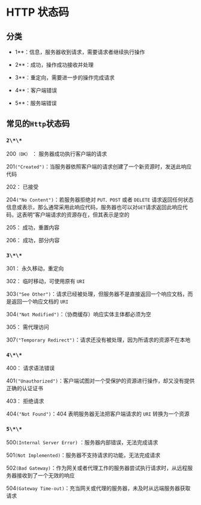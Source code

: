 # HTTP 状态码

## 分类

- 1\*\*：信息，服务器收到请求，需要请求者继续执行操作

- 2\*\*：成功，操作成功接收并处理

- 3\*\*：重定向，需要进一步的操作完成请求

- 4\*\*：客户端错误

- 5\*\*：服务端错误

## 常见的`Http`状态码

### `2\*\*`

200`（OK）` ： 服务器成功执行客户端的请求

201`("Created")`：当服务器依照客户端的请求创建了一个新资源时，发送此响应代码

202： 已接受

204`("No Content")`：若服务器拒绝对 `PUT、POST` 或者 `DELETE` 请求返回任何状态信息或表示，那么通常采用此响应代码，服务器也可以对`GET`请求返回此响应代码，这表明“客户端请求的资源存在，但其表示是空的

205： 成功，重置内容

206： 成功，部分内容

### `3\*\*`

301： 永久移动，重定向

302： 临时移动，可使用原有 `URI`

303`("See Other")`：请求已经被处理，但服务器不是直接返回一个响应文档，而是返回一个响应文档的 `URI`

304`("Not Modified")`：（协商缓存）响应实体主体都必须为空

305： 需代理访问

307`("Temporary Redirect")`：请求还没有被处理，因为所请求的资源不在本地

### `4\*\*`

400： 请求语法错误

401`("Unauthorized")`：客户端试图对一个受保护的资源进行操作，却又没有提供正确的认证证书

403： 拒绝请求

404`("Not Found")`：404 表明服务器无法把客户端请求的 `URI` 转换为一个资源

### `5\*\*`

500`(Internal Server Error)` ：服务器内部错误，无法完成请求

501`(Not Implemented)`：服务器不支持请求的功能，无法完成请求

502`(Bad Gateway)`：作为网关或者代理工作的服务器尝试执行请求时，从远程服务器接收到了一个无效的响应

504`(Gateway Time-out)`：充当网关或代理的服务器，未及时从远端服务器获取请求
